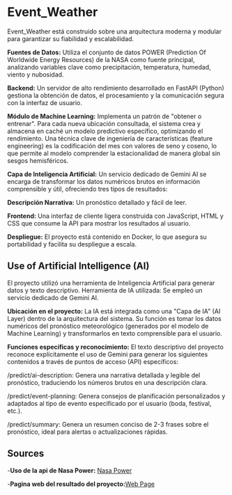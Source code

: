 # Event_Weather
Event_Weather está construido sobre una arquitectura moderna y modular para garantizar su fiabilidad y escalabilidad.

**Fuentes de Datos:** Utiliza el conjunto de datos POWER (Prediction Of Worldwide Energy Resources) de la NASA como fuente principal, analizando variables clave como precipitación, temperatura, humedad, viento y nubosidad.

**Backend:** Un servidor de alto rendimiento desarrollado en FastAPI (Python) gestiona la obtención de datos, el procesamiento y la comunicación segura con la interfaz de usuario.

**Módulo de Machine Learning:** Implementa un patrón de "obtener o entrenar". Para cada nueva ubicación consultada, el sistema crea y almacena en caché un modelo predictivo específico, optimizando el rendimiento. Una técnica clave de ingeniería de características (feature engineering) es la codificación del mes con valores de seno y coseno, lo que permite al modelo comprender la estacionalidad de manera global sin sesgos hemisféricos.

**Capa de Inteligencia Artificial:** Un servicio dedicado de Gemini AI se encarga de transformar los datos numéricos brutos en información comprensible y útil, ofreciendo tres tipos de resultados:

**Descripción Narrativa:** Un pronóstico detallado y fácil de leer.

**Frontend:** Una interfaz de cliente ligera construida con JavaScript, HTML y CSS que consume la API para mostrar los resultados al usuario.

**Despliegue:** El proyecto está contenido en Docker, lo que asegura su portabilidad y facilita su despliegue a escala.

## Use of Artificial Intelligence (AI)
El proyecto utilizó una herramienta de Inteligencia Artificial para generar datos y texto descriptivo.
Herramienta de IA utilizada: Se empleó un servicio dedicado de Gemini AI.

**Ubicación en el proyecto:** La IA está integrada como una "Capa de IA" (AI Layer) dentro de la arquitectura del sistema. Su función es tomar los datos numéricos del pronóstico meteorológico (generados por el modelo de Machine Learning) y transformarlos en texto comprensible para el usuario.

**Funciones específicas y reconocimiento:** El texto descriptivo del proyecto reconoce explícitamente el uso de Gemini para generar los siguientes contenidos a través de puntos de acceso (API) específicos:

/predict/ai-description: Genera una narrativa detallada y legible del pronóstico, traduciendo los números brutos en una descripción clara.

/predict/event-planning: Genera consejos de planificación personalizados y adaptados al tipo de evento especificado por el usuario (boda, festival, etc.).

/predict/summary: Genera un resumen conciso de 2-3 frases sobre el pronóstico, ideal para alertas o actualizaciones rápidas.

## Sources 
-**Uso de la api de Nasa Power:** [Nasa Power](https://power.larc.nasa.gov/)

-**Pagina web del resultado del proyecto:**[Web Page](https://savidevs-weather-app.vercel.app/)

